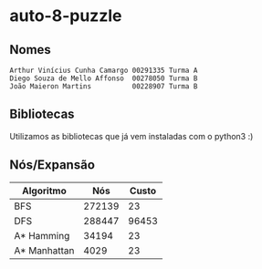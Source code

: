 # auto-8-puzzle

## Nomes
	Arthur Vinícius Cunha Camargo 00291335 Turma A
	Diego Souza de Mello Affonso  00278050 Turma B
	João Maieron Martins	      00228907 Turma B
## Bibliotecas
Utilizamos as bibliotecas que já vem instaladas com o python3 :)

## Nós/Expansão
|Algoritmo|   Nós    |Custo|
|---------|----------|-----|
|   BFS   |  272139  |  23 |
|   DFS   |  288447  |96453|
|  A\* Hamming | 34194| 23 |
| A\* Manhattan | 4029 | 23 | 
